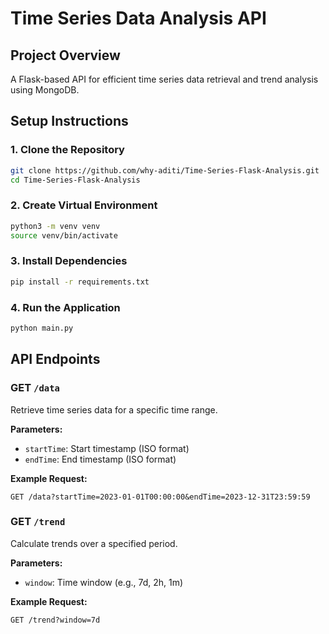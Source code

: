 # Time Series Data Analysis API

## Project Overview

A Flask-based API for efficient time series data retrieval and trend analysis using MongoDB.

## Setup Instructions

### 1. Clone the Repository

```bash
git clone https://github.com/why-aditi/Time-Series-Flask-Analysis.git
cd Time-Series-Flask-Analysis
```

### 2. Create Virtual Environment

```bash
python3 -m venv venv
source venv/bin/activate
```

### 3. Install Dependencies

```bash
pip install -r requirements.txt
```

### 4. Run the Application

```bash
python main.py
```

## API Endpoints

### GET `/data`

Retrieve time series data for a specific time range.

**Parameters:**
- `startTime`: Start timestamp (ISO format)
- `endTime`: End timestamp (ISO format)

**Example Request:**

```
GET /data?startTime=2023-01-01T00:00:00&endTime=2023-12-31T23:59:59
```

### GET `/trend`

Calculate trends over a specified period.

**Parameters:**
- `window`: Time window (e.g., 7d, 2h, 1m)

**Example Request:**

```
GET /trend?window=7d
```
